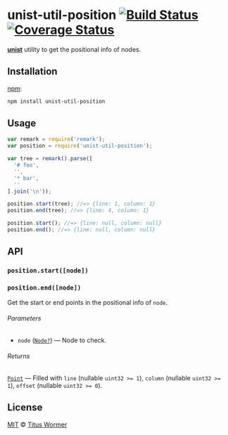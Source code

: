 # unist-util-position [![Build Status][build-badge]][build-status] [![Coverage Status][coverage-badge]][coverage-status]

[**unist**][unist] utility to get the positional info of nodes.

## Installation

[npm][]:

```bash
npm install unist-util-position
```

## Usage

```js
var remark = require('remark');
var position = require('unist-util-position');

var tree = remark().parse([
  '# foo',
  '',
  '* bar',
  ''
].join('\n'));

position.start(tree); //=> {line: 1, column: 1}
position.end(tree); //=> {line: 4, column: 1}

position.start(); //=> {line: null, column: null}
position.end(); //=> {line: null, column: null}
```

## API

### `position.start([node])`

### `position.end([node])`

Get the start or end points in the positional info of `node`.

###### Parameters

*   `node` ([`Node?`][node]) — Node to check.

###### Returns

[`Point`][point] — Filled with `line` (nullable `uint32 >= 1`),
`column` (nullable `uint32 >= 1`), `offset` (nullable `uint32 >= 0`).

## License

[MIT][license] © [Titus Wormer][author]

<!-- Definitions -->

[build-badge]: https://img.shields.io/travis/syntax-tree/unist-util-position.svg

[build-status]: https://travis-ci.org/syntax-tree/unist-util-position

[coverage-badge]: https://img.shields.io/codecov/c/github/syntax-tree/unist-util-position.svg

[coverage-status]: https://codecov.io/github/syntax-tree/unist-util-position

[license]: LICENSE

[author]: http://wooorm.com

[npm]: https://docs.npmjs.com/cli/install

[unist]: https://github.com/syntax-tree/unist

[node]: https://github.com/syntax-tree/unist#node

[point]: https://github.com/syntax-tree/unist#point
